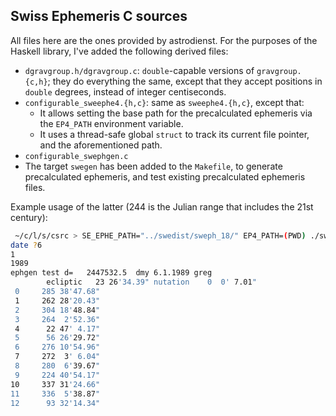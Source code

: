 ## Swiss Ephemeris C sources

All files here are the ones provided by astrodienst. For the purposes
of the Haskell library, I've added the following derived files:

* `dgravgroup.h/dgravgroup.c`: `double`-capable versions of `gravgroup.{c,h}`;
  they do everything the same, except that they accept positions in `double` degrees,
  instead of integer centiseconds.
* `configurable_sweephe4.{h,c}`: same as `sweephe4.{h,c}`, except that:
  * It allows setting the base path for the precalculated ephemeris via the
    `EP4_PATH` environment variable.
  * It uses a thread-safe global `struct` to track its current file pointer,
    and the aforementioned path.
* `configurable_swephgen.c`
* The target `swegen` has been added to the `Makefile`, to generate precalculated ephemeris, and test existing precalculated ephemeris files.

Example usage of the latter (244 is the Julian range that includes the 21st century):

```sh
 ~/c/l/s/csrc > SE_EPHE_PATH="../swedist/sweph_18/" EP4_PATH=(PWD) ./swegen -f244 -t
date ?6
1
1989
ephgen test d=   2447532.5  dmy 6.1.1989 greg
        ecliptic   23 26'34.39" nutation    0  0' 7.01"
 0     285 38'47.68"
 1     262 28'20.43"
 2     304 18'48.84"
 3     264  2'52.36"
 4      22 47' 4.17"
 5      56 26'29.72"
 6     276 10'54.96"
 7     272  3' 6.04"
 8     280  6'39.67"
 9     224 40'54.17"
10     337 31'24.66"
11     336  5'38.87"
12      93 32'14.34"
```
